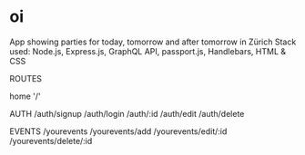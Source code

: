 # oi

App showing parties for today, tomorrow and after tomorrow in Zürich
Stack used: Node.js, Express.js, GraphQL API, passport.js, Handlebars, HTML & CSS


ROUTES

home '/'

AUTH
/auth/signup
/auth/login
/auth/:id
/auth/edit
/auth/delete

EVENTS
/yourevents
/yourevents/add
/yourevents/edit/:id
/yourevents/delete/:id

